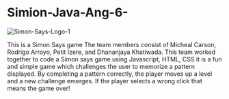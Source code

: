 # Simion-Java-Ang-6-

![Simon-Says-Logo-1](https://user-images.githubusercontent.com/65076325/133472586-0670df47-0ba7-4e99-92e4-dd6c858bca0c.jpg)

This is a Simon Says game 
The team members consist of Micheal Carson, Rodrigo Arroyo, Petit Izere, and Dhananjaya Khatiwada. This team worked together to  code a Simon says game using Javascript, HTML, CSS
it is a fun and simple game which challenges the user to memorize a pattern displayed. By completing a pattern correctly, the player moves up a level and a new challenge emerges. If the player selects a wrong click that means the game over!

